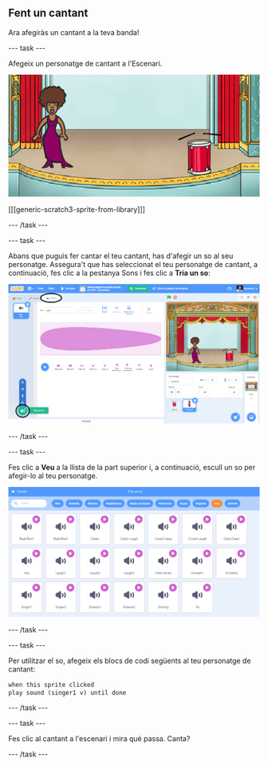 ## Fent un cantant

Ara afegiràs un cantant a la teva banda!

--- task ---

Afegeix un personatge de cantant a l'Escenari.

![captura de pantalla](images/band-singer-mic.png)

[[[generic-scratch3-sprite-from-library]]]

--- /task ---

--- task ---

Abans que puguis fer cantar el teu cantant, has d'afegir un so al seu personatge. Assegura't que has seleccionat el teu personatge de cantant, a continuació, fes clic a la pestanya Sons i fes clic a **Tria un so**:

![captura de pantalla](images/band-import-sound-annotated.png)

--- /task ---

--- task ---

Fes clic a **Veu** a la llista de la part superior i, a continuació, escull un so per afegir-lo al teu personatge.

![captura de pantalla](images/band-choose-sound.png)

--- /task ---

--- task ---

Per utilitzar el so, afegeix els blocs de codi següents al teu personatge de cantant:

```blocks3
when this sprite clicked
play sound (singer1 v) until done
```

--- /task ---

--- task ---

Fes clic al cantant a l'escenari i mira què passa. Canta?

--- /task ---